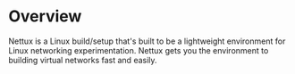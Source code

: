 # Overview

Nettux is a Linux build/setup that's built to be a lightweight environment for Linux networking experimentation. Nettux gets you the environment to building virtual networks fast and easily.
